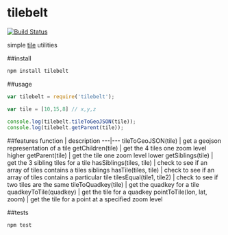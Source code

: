tilebelt
====
[![Build Status](https://travis-ci.org/mapbox/tilebelt.svg?branch=master)](https://travis-ci.org/mapbox/tilebelt)

simple [tile](http://wiki.openstreetmap.org/wiki/Slippy_map_tilenames) utilities

##install
```bash
npm install tilebelt
```

##usage
```js
var tilebelt = require('tilebelt');

var tile = [10,15,8] // x,y,z

console.log(tilebelt.tileToGeoJSON(tile));
console.log(tilebelt.getParent(tile));
```

##features
function | description
---|---
tileToGeoJSON(tile) | get a geojson representation of a tile
getChildren(tile) | get the 4 tiles one zoom level higher
getParent(tile) | get the tile one zoom level lower
getSiblings(tile) | get the 3 sibling tiles for a tile
hasSiblings(tiles, tile) | check to see if an array of tiles contains a tiles siblings
hasTile(tiles, tile) | check to see if an array of tiles contains a particular tile
tilesEqual(tile1, tile2) | check to see if two tiles are the same
tileToQuadkey(tile) | get the quadkey for a tile
quadkeyToTile(quadkey) | get the tile for a quadkey
pointToTile(lon, lat, zoom) | get the tile for a point at a specified zoom level

##tests
```bash
npm test
```